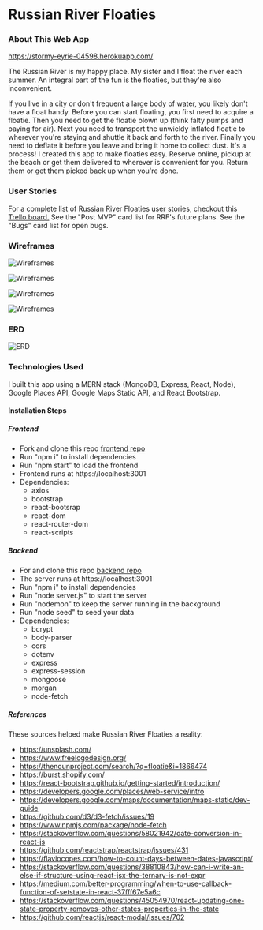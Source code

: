 # Russian River Floaties

### About This Web App
https://stormy-eyrie-04598.herokuapp.com/

The Russian River is my happy place. My sister and I float the river each summer. An integral part of the fun is the floaties, but they're also inconvenient. 

If you live in a city or don't frequent a large body of water, you likely don't have a float handy. Before you can start floating, you first need to acquire a floatie. Then you need to get the floatie blown up (think falty pumps and paying for air). Next you need to transport the unwieldy inflated floatie to wherever you're staying and shuttle it back and forth to the river. Finally you need to deflate it before you leave and bring it home to collect dust. It's a process! I created this app to make floaties easy. Reserve online, pickup at the beach or get them delivered to wherever is convenient for you. Return them or get them picked back up when you're done.

### User Stories
For a complete list of Russian River Floaties user stories, checkout this [Trello board.](https://trello.com/invite/b/rULRgCqy/bf3c66380a67b21f309d5439a8a5b36a/floatie-project) See the "Post MVP" card list for RRF's future plans. See the "Bugs" card list for open bugs.

### Wireframes

![Wireframes](https://i.imgur.com/YIJlGmW.png)

![Wireframes](https://i.imgur.com/huhUnPA.png)

![Wireframes](https://i.imgur.com/tPVyxSy.png)

![Wireframes](https://i.imgur.com/Q90Oc0K.png)

### ERD
![ERD](https://i.imgur.com/t0aMvFD.png)

### Technologies Used
I built this app using a MERN stack (MongoDB, Express, React, Node), Google Places API, Google Maps Static API, and React Bootstrap.

#### Installation Steps

##### Frontend
* Fork and clone this repo [frontend repo](https://github.com/lauragsack/rrf-client)
* Run "npm i" to install dependencies
* Run "npm start" to load the frontend
* Frontend runs at https://localhost:3001
* Dependencies:
  * axios
  * bootstrap
  * react-bootsrap
  * react-dom
  * react-router-dom
  * react-scripts

##### Backend
* For and clone this repo [backend repo](https://github.com/lauragsack/rrf-client)
* The server runs at https://localhost:3001
* Run "npm i" to install dependencies
* Run "node server.js" to start the server
* Run "nodemon" to keep the server running in the background
* Run "node seed" to seed your data
* Dependencies:
  * bcrypt
  * body-parser
  * cors
  * dotenv
  * express
  * express-session
  * mongoose
  * morgan
  * node-fetch

##### References
These sources helped make Russian River Floaties a reality:
* https://unsplash.com/
* https://www.freelogodesign.org/
* https://thenounproject.com/search/?q=floatie&i=1866474
* https://burst.shopify.com/
* https://react-bootstrap.github.io/getting-started/introduction/
* https://developers.google.com/places/web-service/intro
* https://developers.google.com/maps/documentation/maps-static/dev-guide
* https://github.com/d3/d3-fetch/issues/19
* https://www.npmjs.com/package/node-fetch
* https://stackoverflow.com/questions/58021942/date-conversion-in-react-js
* https://github.com/reactstrap/reactstrap/issues/431
* https://flaviocopes.com/how-to-count-days-between-dates-javascript/
* https://stackoverflow.com/questions/38810843/how-can-i-write-an-else-if-structure-using-react-jsx-the-ternary-is-not-expr
* https://medium.com/better-programming/when-to-use-callback-function-of-setstate-in-react-37fff67e5a6c
* https://stackoverflow.com/questions/45054970/react-updating-one-state-property-removes-other-states-properties-in-the-state
* https://github.com/reactjs/react-modal/issues/702
